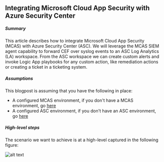 ## Integrating Microsoft Cloud App Security with Azure Security Center

##### Summary
This article describes how to integrate Microsoft Cloud App Security (MCAS) with Azure Security Center (ASC). We will leverage the MCAS SIEM agent capability to forward CEF over syslog events to an ASC Log Analytics (LA) workspace. From the ASC workspace we can create custom alerts and invoke Logic App playbooks for any custom action, like remediation actions or creating a ticket in a ticketing system.

##### Assumptions
This blogpost is assuming that you have the following in place: <br>
*  A configured MCAS environment, if you don't have a MCAS environment, go <a href="https://docs.microsoft.com/en-us/cloud-app-security/getting-started-with-cloud-app-security" target="_blank">here</a>
* A configured ASC environment, if you don't have an ASC environment, go <a href="https://docs.microsoft.com/en-us/azure/security-center/security-center-get-started" target="_blank">here</a>
 
##### High-level steps
The scenario we want to achieve is at a high-level captured in the following figure: <br>

![alt text](https://github.com/tianderturpijn/MCAS/blob/master/MCAS-ASC%20integration/screenshots/highlevel_overview.png)
